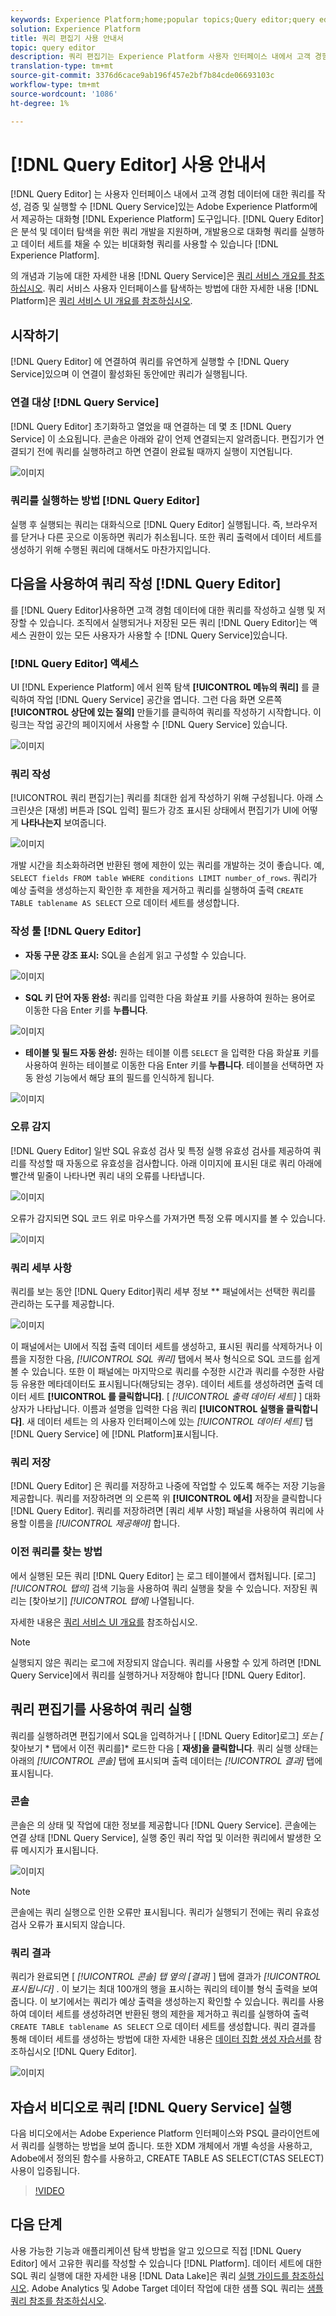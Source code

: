 ```yaml
---
keywords: Experience Platform;home;popular topics;Query editor;query editor
solution: Experience Platform
title: 쿼리 편집기 사용 안내서
topic: query editor
description: 쿼리 편집기는 Experience Platform 사용자 인터페이스 내에서 고객 경험 데이터에 대한 쿼리를 작성하고 유효성을 확인하고 실행할 수 있는 Adobe Experience Platform 쿼리 서비스에서 제공하는 대화형 도구입니다. 쿼리 편집기는 분석 및 데이터 탐색을 위한 쿼리 개발을 지원하며, Experience Platform에서 데이터 세트를 채우기 위한 비대화형 쿼리뿐만 아니라 개발 목적으로 대화형 쿼리를 실행할 수 있습니다.
translation-type: tm+mt
source-git-commit: 3376d6cace9ab196f457e2bf7b84cde06693103c
workflow-type: tm+mt
source-wordcount: '1086'
ht-degree: 1%

---
```



# [!DNL Query Editor] 사용 안내서

[!DNL Query Editor] 는 사용자 인터페이스 내에서 고객 경험 데이터에 대한 쿼리를 작성, 검증 및 실행할 수 [!DNL Query Service]있는 Adobe Experience Platform에서 제공하는 대화형 [!DNL Experience Platform] 도구입니다. [!DNL Query Editor] 은 분석 및 데이터 탐색을 위한 쿼리 개발을 지원하며, 개발용으로 대화형 쿼리를 실행하고 데이터 세트를 채울 수 있는 비대화형 쿼리를 사용할 수 있습니다 [!DNL Experience Platform].

의 개념과 기능에 대한 자세한 내용 [!DNL Query Service]은 [쿼리 서비스 개요를 참조하십시오][query-service-overview]. 쿼리 서비스 사용자 인터페이스를 탐색하는 방법에 대한 자세한 내용 [!DNL Platform]은 [쿼리 서비스 UI 개요를 참조하십시오][query-service-ui].

## 시작하기

[!DNL Query Editor] 에 연결하여 쿼리를 유연하게 실행할 수 [!DNL Query Service]있으며 이 연결이 활성화된 동안에만 쿼리가 실행됩니다.

### 연결 대상 [!DNL Query Service]

[!DNL Query Editor] 초기화하고 열었을 때 연결하는 데 몇 초 [!DNL Query Service] 이 소요됩니다. 콘솔은 아래와 같이 언제 연결되는지 알려줍니다. 편집기가 연결되기 전에 쿼리를 실행하려고 하면 연결이 완료될 때까지 실행이 지연됩니다.

![이미지](../images/queries/query-editor-overview/initializing-connection.png)

### 쿼리를 실행하는 방법 [!DNL Query Editor]

실행 후 실행되는 쿼리는 대화식으로 [!DNL Query Editor] 실행됩니다. 즉, 브라우저를 닫거나 다른 곳으로 이동하면 쿼리가 취소됩니다. 또한 쿼리 출력에서 데이터 세트를 생성하기 위해 수행된 쿼리에 대해서도 마찬가지입니다.

## 다음을 사용하여 쿼리 작성 [!DNL Query Editor]

를 [!DNL Query Editor]사용하면 고객 경험 데이터에 대한 쿼리를 작성하고 실행 및 저장할 수 있습니다. 조직에서 실행되거나 저장된 모든 쿼리 [!DNL Query Editor]는 액세스 권한이 있는 모든 사용자가 사용할 수 [!DNL Query Service]있습니다.

### [!DNL Query Editor] 액세스

UI [!DNL Experience Platform] 에서 왼쪽 탐색 **[!UICONTROL 메뉴의 쿼리]** 를 클릭하여 작업 [!DNL Query Service] 공간을 엽니다. 그런 다음 화면 오른쪽 **[!UICONTROL 상단에 있는 질의]** 만들기를 클릭하여 쿼리를 작성하기 시작합니다. 이 링크는 작업 공간의 페이지에서 사용할 수 [!DNL Query Service] 있습니다.

![이미지](../images/queries/query-editor-overview/create-query.png)

### 쿼리 작성

[!UICONTROL 쿼리 편집기는] 쿼리를 최대한 쉽게 작성하기 위해 구성됩니다. 아래 스크린샷은 [재생] 버튼과 [SQL 입력] 필드가 강조 표시된 상태에서 편집기가 UI에 어떻게 **나타나는지** 보여줍니다.

![이미지](../images/queries/query-editor-overview/editor.png)

개발 시간을 최소화하려면 반환된 행에 제한이 있는 쿼리를 개발하는 것이 좋습니다. 예, `SELECT fields FROM table WHERE conditions LIMIT number_of_rows`. 쿼리가 예상 출력을 생성하는지 확인한 후 제한을 제거하고 쿼리를 실행하여 출력 `CREATE TABLE tablename AS SELECT` 으로 데이터 세트를 생성합니다.

### 작성 툴 [!DNL Query Editor]

- **자동 구문 강조 표시:** SQL을 손쉽게 읽고 구성할 수 있습니다.

![이미지](../images/queries/query-editor-overview/syntax-highlight.png)

- **SQL 키 단어 자동 완성:** 쿼리를 입력한 다음 화살표 키를 사용하여 원하는 용어로 이동한 다음 Enter 키를 **누릅니다**.

![이미지](../images/queries/query-editor-overview/syntax-auto.png)

- **테이블 및 필드 자동 완성:** 원하는 테이블 이름 `SELECT` 을 입력한 다음 화살표 키를 사용하여 원하는 테이블로 이동한 다음 Enter 키를 **누릅니다**. 테이블을 선택하면 자동 완성 기능에서 해당 표의 필드를 인식하게 됩니다.

![이미지](../images/queries/query-editor-overview/tables-auto.png)

### 오류 감지

[!DNL Query Editor] 일반 SQL 유효성 검사 및 특정 실행 유효성 검사를 제공하여 쿼리를 작성할 때 자동으로 유효성을 검사합니다. 아래 이미지에 표시된 대로 쿼리 아래에 빨간색 밑줄이 나타나면 쿼리 내의 오류를 나타냅니다.

![이미지](../images/queries/query-editor-overview/syntax-error-highlight.png)

오류가 감지되면 SQL 코드 위로 마우스를 가져가면 특정 오류 메시지를 볼 수 있습니다.

![이미지](../images/queries/query-editor-overview/linting-error.png)

### 쿼리 세부 사항

쿼리를 보는 동안 [!DNL Query Editor]쿼리 세부 정보 ** 패널에서는 선택한 쿼리를 관리하는 도구를 제공합니다.

![이미지](../images/queries/query-editor-overview/query-details.png)

이 패널에서는 UI에서 직접 출력 데이터 세트를 생성하고, 표시된 쿼리를 삭제하거나 이름을 지정한 다음, *[!UICONTROL SQL 쿼리]* 탭에서 복사 형식으로 SQL 코드를 쉽게 볼 수 있습니다. 또한 이 패널에는 마지막으로 쿼리를 수정한 시간과 쿼리를 수정한 사람 등 유용한 메타데이터도 표시됩니다(해당되는 경우). 데이터 세트를 생성하려면 출력 데이터 세트 **[!UICONTROL 를 클릭합니다]**. [ *[!UICONTROL 출력 데이터 세트]* ] 대화 상자가 나타납니다. 이름과 설명을 입력한 다음 쿼리 **[!UICONTROL 실행을 클릭합니다]**. 새 데이터 세트는 의 사용자 인터페이스에 있는 *[!UICONTROL 데이터 세트]* 탭 [!DNL Query Service] 에 [!DNL Platform]표시됩니다.

### 쿼리 저장

[!DNL Query Editor] 은 쿼리를 저장하고 나중에 작업할 수 있도록 해주는 저장 기능을 제공합니다. 쿼리를 저장하려면 의 오른쪽 위 **[!UICONTROL 에서]** 저장을 클릭합니다 [!DNL Query Editor]. 쿼리를 저장하려면 [쿼리 세부 사항] 패널을 사용하여 쿼리에 사용할 이름을 *[!UICONTROL 제공해야]* 합니다.

### 이전 쿼리를 찾는 방법

에서 실행된 모든 쿼리 [!DNL Query Editor] 는 로그 테이블에서 캡처됩니다. [로그] *[!UICONTROL 탭의]* 검색 기능을 사용하여 쿼리 실행을 찾을 수 있습니다. 저장된 쿼리는 [찾아보기] *[!UICONTROL 탭에]* 나열됩니다.

자세한 내용은 [쿼리 서비스 UI 개요를][query-service-ui] 참조하십시오.

>[!NOTE]
>
>실행되지 않은 쿼리는 로그에 저장되지 않습니다. 쿼리를 사용할 수 있게 하려면 [!DNL Query Service]에서 쿼리를 실행하거나 저장해야 합니다 [!DNL Query Editor].

## 쿼리 편집기를 사용하여 쿼리 실행

쿼리를 실행하려면 편집기에서 SQL을 입력하거나 [ [!DNL Query Editor]로그] *또는 [* 찾아보기 * 탭에서 이전 쿼리를]* 로드한 다음 [ **재생]을 클릭합니다**. 쿼리 실행 상태는 아래의 *[!UICONTROL 콘솔]* 탭에 표시되며 출력 데이터는 *[!UICONTROL 결과]* 탭에 표시됩니다.

### 콘솔

콘솔은 의 상태 및 작업에 대한 정보를 제공합니다 [!DNL Query Service]. 콘솔에는 연결 상태 [!DNL Query Service], 실행 중인 쿼리 작업 및 이러한 쿼리에서 발생한 오류 메시지가 표시됩니다.

![이미지](../images/queries/query-editor-overview/console.png)

>[!NOTE]
>
>콘솔에는 쿼리 실행으로 인한 오류만 표시됩니다. 쿼리가 실행되기 전에는 쿼리 유효성 검사 오류가 표시되지 않습니다.

### 쿼리 결과

쿼리가 완료되면 [ *[!UICONTROL 콘솔] 탭 옆의 [결과]* ] 탭에 결과가 *[!UICONTROL 표시됩니다]* . 이 보기는 최대 100개의 행을 표시하는 쿼리의 테이블 형식 출력을 보여줍니다. 이 보기에서는 쿼리가 예상 출력을 생성하는지 확인할 수 있습니다. 쿼리를 사용하여 데이터 세트를 생성하려면 반환된 행의 제한을 제거하고 쿼리를 실행하여 출력 `CREATE TABLE tablename AS SELECT` 으로 데이터 세트를 생성합니다. 쿼리 결과를 통해 데이터 세트를 생성하는 방법에 대한 자세한 내용은 [데이터 집합 생성 자습서를][query-service-create-datasets] 참조하십시오 [!DNL Query Editor].

![이미지](../images/queries/query-editor-overview/query-results.png)

## 자습서 비디오로 쿼리 [!DNL Query Service] 실행

다음 비디오에서는 Adobe Experience Platform 인터페이스와 PSQL 클라이언트에서 쿼리를 실행하는 방법을 보여 줍니다. 또한 XDM 개체에서 개별 속성을 사용하고, Adobe에서 정의된 함수를 사용하고, CREATE TABLE AS SELECT(CTAS SELECT) 사용이 입증됩니다.

>[!VIDEO](https://video.tv.adobe.com/v/29796?quality=12&learn=on)

## 다음 단계

사용 가능한 기능과 애플리케이션 탐색 방법을 알고 있으므로 직접 [!DNL Query Editor] 에서 고유한 쿼리를 작성할 수 있습니다 [!DNL Platform]. 데이터 세트에 대한 SQL 쿼리 실행에 대한 자세한 내용 [!DNL Data Lake]은 쿼리 [실행 가이드를 참조하십시오][query-service-running-queries]. Adobe Analytics 및 Adobe Target 데이터 작업에 대한 샘플 SQL 쿼리는 [샘플 쿼리 참조를 참조하십시오][query-service-sample-queries].

[query-service-overview]: ../home.md
[query-service-ui]: overview.md
[query-service-running-queries]: ../creating-queries/creating-queries.md
[query-service-sample-queries]: ../sample-queries/overview.md
[query-service-create-datasets]: ../creating-queries/create-datasets.md

